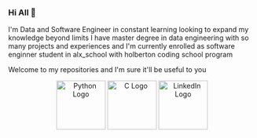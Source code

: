 ### Hi All 👋




I'm Data and Software Engineer in constant learning looking to expand my knowledge beyond limits I have master degree in data engineering with so many projects and experiences and  I'm currently enrolled as software enginner student in alx_school with holberton coding school program

Welcome to my repositories and I'm sure it'll be useful to you

<p align="center">
  <img src="https://www.python.org/static/img/python-logo@2x.png" alt="Python Logo" width="100">
  <img src="c_logo_url" alt="C Logo" width="100">
  <a href="https://www.linkedin.com/in/your_profile" target="_blank">
    <img src="linkedin_logo_url" alt="LinkedIn Logo" width="100">
  </a>
</p>


